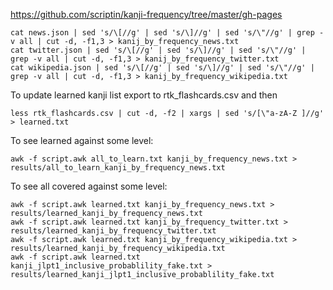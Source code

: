 https://github.com/scriptin/kanji-frequency/tree/master/gh-pages

```
cat news.json | sed 's/\[//g' | sed 's/\]//g' | sed 's/\"//g' | grep -v all | cut -d, -f1,3 > kanij_by_frequency_news.txt
cat twitter.json | sed 's/\[//g' | sed 's/\]//g' | sed 's/\"//g' | grep -v all | cut -d, -f1,3 > kanij_by_frequency_twitter.txt
cat wikipedia.json | sed 's/\[//g' | sed 's/\]//g' | sed 's/\"//g' | grep -v all | cut -d, -f1,3 > kanij_by_frequency_wikipedia.txt
```

To update learned kanji list export to rtk_flashcards.csv and then

```
less rtk_flashcards.csv | cut -d, -f2 | xargs | sed 's/[\"a-zA-Z ]//g' > learned.txt
```

To see learned against some level:

```
awk -f script.awk all_to_learn.txt kanji_by_frequency_news.txt > results/all_to_learn_kanji_by_frequency_news.txt
```

To see all covered against some level:

```
awk -f script.awk learned.txt kanji_by_frequency_news.txt > results/learned_kanji_by_frequency_news.txt
awk -f script.awk learned.txt kanji_by_frequency_twitter.txt > results/learned_kanji_by_frequency_twitter.txt
awk -f script.awk learned.txt kanji_by_frequency_wikipedia.txt > results/learned_kanji_by_frequency_wikipedia.txt
awk -f script.awk learned.txt kanji_jlpt1_inclusive_probablility_fake.txt > results/learned_kanji_jlpt1_inclusive_probablility_fake.txt
```

